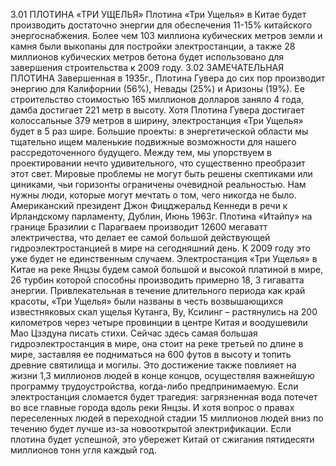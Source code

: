 3.01 ПЛОТИНА «ТРИ УЩЕЛЬЯ» Плотина «Три Ущелья» в Китае будет производить достаточно энергии для обеспечения 11-15% китайского энергоснабжения.  Более чем 103 миллиона кубических метров земли и камня были выкопаны для постройки электростанции, а также 28 миллионов кубических метров бетона будет использовано для завершения строительства к 2009 году.
3.02 ЗАМЕЧАТЕЛЬНАЯ ПЛОТИНА  Завершенная в 1935г., Плотина Гувера до сих пор производит энергию для Калифорнии (56%), Невады (25%) и Аризоны (19%). Ее строительство стоимостью 165 миллионов долларов заняло 4 года, дамба достигает 221 метр в высоту. Хотя Плотина Гувера достигает колоссальные 379 метров в ширину, электростанция «Три Ущелья» будет в 5 раз шире.
Большие проекты: в энергетической области мы тщательно ищем маленькие подвижные возможности для нашего рассредоточенного будущего. Между тем, мы упорствуем в проектировании нечто удивительного, что существенно преобразит этот свет.
Мировые проблемы не могут быть решены скептиками или циниками, чьи горизонты ограничены очевидной реальностью. Нам нужны люди, которые могут мечтать о том, чего никогда не было.
Американский президент Джон Фицджеральд Кеннеди в речи к Ирландскому парламенту, Дублин, Июнь 1963г.
Плотина «Итайпу» на границе Бразилии с Парагваем производит 12600 мегаватт электричества, что делает ее самой большой действующей гидроэлектростанцией в мире на сегодняшний день. К 2009 году это уже будет не единственным случаем. Электростанция «Три Ущелья» в Китае на реке Янцзы будем самой большой и высокой платиной в мире, 26 турбин которой способны производить примерно 18, 3 гигаватта энергии. Привлекательная в течение длительного периода как край красоты, «Три Ущелья» были названы в честь возвышающихся известняковых скал ущелья Кутанга, Ву, Ксилинг – растянулись на 200 километров через четыре провинции в центре Китая и воодушевили Мао Цзэдуна писать стихи. Сейчас здесь самая большая гидроэлектростанция в мире, она стоит на реке третьей по длине в мире, заставляя ее подниматься на 600 футов в высоту и топить древние святилища и могилы. Это достижение также повлияет на жизни 1,3 миллионов людей в конце концов, осуществляя важнейшую программу трудоустройства, когда-либо предпринимаемую. Если электростанция сломается будет трагедия: загрязненная вода потечет во все главные города вдоль реки Янцзы. И хотя вопрос о правах переселенных людей в переходной стадии 15 миллионов людей вниз по течению будет лучше из-за новооткрытой электрификации. Если плотина будет успешной, это убережет Китай от сжигания пятидесяти миллионов тонн угля каждый год.
